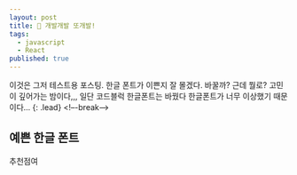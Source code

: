 ```yaml
---
layout: post
title: 🧩 개발개발 또개발!
tags:
  - javascript
  - React
published: true
---
```


이것은 그저 테스트용 포스팅. 한글 폰트가 이쁜지 잘 몰겠다. 바꿀까? 근데 뭘로? 고민이 깊어가는 밤이다,,, 일단 코드블럭 한글폰트는 바꿨다 한글폰트가 너무 이상했기 때문이다...
{: .lead}
<!–-break-–>

## 예쁜 한글 폰트

추천점여
